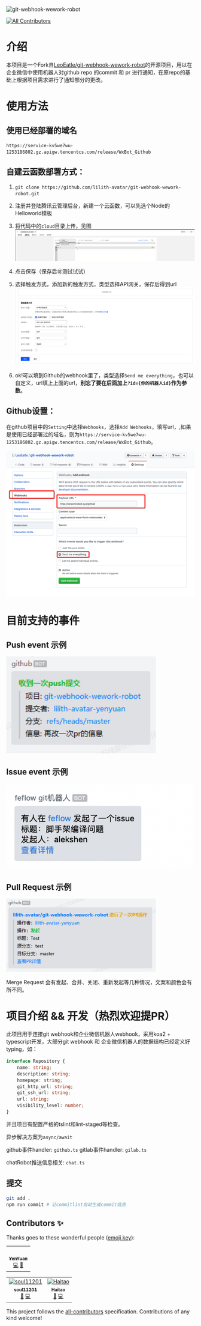![git-webhook-wework-robot](https://socialify.git.ci/lilith-avatar/git-webhook-wework-robot/image?font=Rokkitt&issues=1&language=1&pattern=Diagonal%20Stripes&pulls=1&stargazers=1&theme=Dark&logo=https%3A%2F%2Fwwcdn.weixin.qq.com%2Fnode%2Fwework%2Fimages%2FRtxThumb_2x.c70ae513d7.png&owner=1)
<!-- ALL-CONTRIBUTORS-BADGE:START - Do not remove or modify this section -->
[![All Contributors](https://img.shields.io/badge/all_contributors-1-orange.svg?style=flat-square)](#contributors-)
<!-- ALL-CONTRIBUTORS-BADGE:END -->

# 介绍
本项目是一个Fork自[LeoEatle/git-webhook-wework-robot](https://github.com/LeoEatle/git-webhook-wework-robot)的开源项目，用以在企业微信中使用机器人对github repo 的commit 和 pr 进行通知，在原repo的基础上根据项目需求进行了通知部分的更改。

# 使用方法

## 使用已经部署的域名

`https://service-kv5we7wu-1253186802.gz.apigw.tencentcs.com/release/WxBot_Github`

## 自建云函数部署方式：

1. `git clone https://github.com/lilith-avatar/git-webhook-wework-robot.git`
2. 注册并登陆腾讯云管理后台，新建一个云函数，可以先选个Node的Helloworld模板
3. 将代码中的`cloud`目录上传，见图
![](./docs/cloud1.png)

4. 点击保存（保存后🉑️测试试试）

5. 选择触发方式，添加新的触发方式，类型选择API网关，保存后得到url
![](./docs/add_new.png)

6. ok!可以填到Github的webhook里了，类型选择`Send me everything`，也可以自定义，url填上上面的url，**别忘了要在后面加上`?id={你的机器人id}`作为参数**。

## Github设置：

在github项目中的`Setting`中选择`Webhooks`，选择`Add Webhooks`，填写url，,如果是使用已经部署过的域名，则为`https://service-kv5we7wu-1253186802.gz.apigw.tencentcs.com/release/WxBot_Github`。

![](./docs/github-demo.png)

# 目前支持的事件
## Push event 示例

<img src="./docs/push_snap.png" width="400">

## Issue event 示例

<img src="./docs/issue_demo.png" width="500">

## Pull Request 示例

<img src="./docs/pr_snap.png" width="400">

Merge Request 会有发起、合并、关闭、重新发起等几种情况，文案和颜色会有所不同。

# 项目介绍 && 开发（热烈欢迎提PR）

此项目用于连接git webhook和企业微信机器人webhook，采用koa2 + typescript开发，大部分git webhook 和 企业微信机器人的数据结构已经定义好typing，如：

```typescript
interface Repository {
    name: string;
    description: string;
    homepage: string;
    git_http_url: string;
    git_ssh_url: string;
    url: string;
    visibility_level: number;
}
```

并且项目有配置严格的tslint和lint-staged等检查。

异步解决方案为`async/await`

github事件handler: `github.ts`
gitlab事件handler: `gilab.ts`

chatRobot推送信息相关: `chat.ts`

## 提交

```bash
git add .
npm run commit # 让commitlint自动生成commit信息
```

## Contributors ✨

Thanks goes to these wonderful people ([emoji key](https://allcontributors.org/docs/en/emoji-key)):
<!-- ALL-CONTRIBUTORS-LIST:START - Do not remove or modify this section -->
<!-- prettier-ignore-start -->
<!-- markdownlint-disable -->
<table>
  <tr>
    <td align="center"><a href="https://github.com/lilith-avatar-yenyuan"><img src="https://avatars.githubusercontent.com/u/64084912?v=4?s=100" width="100px;" alt=""/><br /><sub><b>YenYuan</b></sub></a><br /><a href="https://github.com/lilith-avatar/wecom-bot-with-github-webhook/commits?author=lilith-avatar-yenyuan" title="Code">💻</a> <a href="#maintenance-lilith-avatar-yenyuan" title="Maintenance">🚧</a></td>
  </tr>
</table>

<!-- markdownlint-restore -->
<!-- prettier-ignore-end -->

<!-- ALL-CONTRIBUTORS-LIST:END -->

<!-- ALL-CONTRIBUTORS-LIST:START - Do not remove or modify this section -->
<!-- prettier-ignore -->
<table>
  <tr>
    <td align="center"><a href="http://blog.soul11201.com"><img src="https://avatars1.githubusercontent.com/u/8514816?v=4" width="100px;" alt="soul11201"/><br /><sub><b>soul11201</b></sub></a><br /><a href="https://github.com/LeoEatle/git-webhook-wework-robot/issues?q=author%3Anoname007" title="Bug reports">🐛</a> <a href="https://github.com/LeoEatle/git-webhook-wework-robot/commits?author=noname007" title="Code">💻</a></td>
    <td align="center"><a href="https://liubiantao.github.io"><img src="https://avatars1.githubusercontent.com/u/3268218?v=4" width="100px;" alt="Haitao"/><br /><sub><b>Haitao</b></sub></a><br /><a href="https://github.com/LeoEatle/git-webhook-wework-robot/issues?q=author%3Aliubiantao" title="Bug reports">🐛</a> <a href="https://github.com/LeoEatle/git-webhook-wework-robot/commits?author=liubiantao" title="Code">💻</a></td>
  </tr>
</table>

<!-- ALL-CONTRIBUTORS-LIST:END -->

This project follows the [all-contributors](https://github.com/all-contributors/all-contributors) specification. Contributions of any kind welcome!
